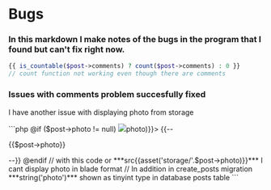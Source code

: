 # Bugs
### In this markdown I make notes of the bugs in the program that I found but can't fix right now.

```php
{{ is_countable($post->comments) ? count($post->comments) : 0 }} 
// count function not working even though there are comments
```
### Issues with comments problem succesfully fixed

<p>I have another issue with displaying photo from storage</p>
```php
@if ($post->photo != null)
    <img class="img-fluid rounded w-100" src={{asset('storage/app/public/'.$post->photo)}}>
    {{-- <p>{{$post->photo}}</p> --}}
@endif
// with this code or ***src{{asset('storage/'.$post->photo)}}*** I cant display photo in blade format
// In addition in create_posts migration ***string('photo')*** shown as tinyint type in database posts table
```